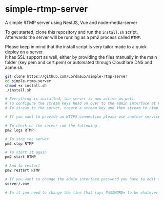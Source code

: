 # simple-rtmp-server
A simple RTMP server using NestJS, Vue and node-media-server

To get started, clone this repository and run the `install.sh` script.  
Afterwards the server will be running as a pm2 process called `RTMP`.

Please keep in mind that the install script is very tailor made to a quick deploy on a server.  
It has SSL support as well, either by providing the files manually in the main folder (key.pem and cert.pem) or automated through Cloudflare DNS and acme.sh.

```bash
git clone https://github.com/Lordmau5/simple-rtmp-server
cd simple-rtmp-server
chmod +x install.sh
./install.sh

# Everything is installed, the server is now active as well.
# To configure the stream keys head on over to the admin interface at http://<ip>:3000/
# To stream to the server, create a stream key and then stream to rtmp://<ip>/live/<stream_key>

# If you want to provide an HTTPS connection please use another service like nginx and proxy the connection internally.

# To check on the server run the following
pm2 logs RTMP

# To stop the server
pm2 stop RTMP

# To start it again
pm2 start RTMP

# And to restart
pm2 restart RTMP

# If you want to change the admin interface password you have to edit the following file
server/.env

# In it you need to change the line that says PASSWORD= to be whatever you want it to be for the web interface
```